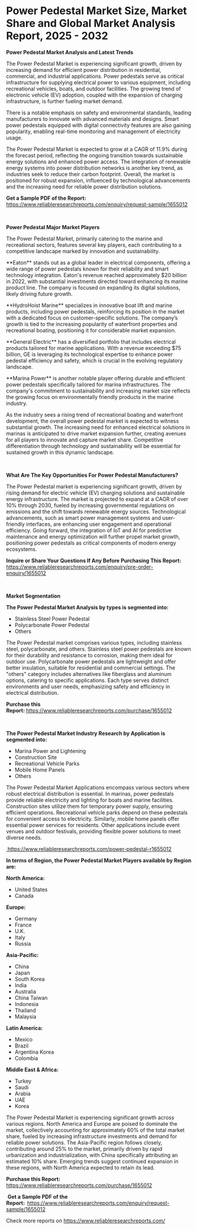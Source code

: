 <p><h1>Power Pedestal Market Size, Market Share and Global Market Analysis Report, 2025 - 2032</h1></p><p><strong>Power Pedestal Market Analysis and Latest Trends</strong></p>
<p><p>The Power Pedestal Market is experiencing significant growth, driven by increasing demand for efficient power distribution in residential, commercial, and industrial applications. Power pedestals serve as critical infrastructure for supplying electrical power to various equipment, including recreational vehicles, boats, and outdoor facilities. The growing trend of electronic vehicle (EV) adoption, coupled with the expansion of charging infrastructure, is further fueling market demand. </p><p>There is a notable emphasis on safety and environmental standards, leading manufacturers to innovate with advanced materials and designs. Smart power pedestals equipped with digital connectivity features are also gaining popularity, enabling real-time monitoring and management of electricity usage. </p><p>The Power Pedestal Market is expected to grow at a CAGR of 11.9% during the forecast period, reflecting the ongoing transition towards sustainable energy solutions and enhanced power access. The integration of renewable energy systems into power distribution networks is another key trend, as industries seek to reduce their carbon footprint. Overall, the market is positioned for robust expansion, influenced by technological advancements and the increasing need for reliable power distribution solutions.</p></p>
<p><strong>Get a Sample PDF of the Report:&nbsp;</strong> <a href="https://www.reliableresearchreports.com/enquiry/request-sample/1655012?utm_campaign=2606&utm_medium=2&utm_source=Github&utm_content=ia&utm_term=07032025&utm_id=power-pedestal">https://www.reliableresearchreports.com/enquiry/request-sample/1655012</a></p>
<p>&nbsp;</p>
<p><strong>Power Pedestal Major Market Players</strong></p>
<p><p>The Power Pedestal Market, primarily catering to the marine and recreational sectors, features several key players, each contributing to a competitive landscape marked by innovation and sustainability. </p><p>**Eaton** stands out as a global leader in electrical components, offering a wide range of power pedestals known for their reliability and smart technology integration. Eaton's revenue reached approximately $20 billion in 2022, with substantial investments directed toward enhancing its marine product line. The company is focused on expanding its digital solutions, likely driving future growth.</p><p>**HydroHoist Marine** specializes in innovative boat lift and marine products, including power pedestals, reinforcing its position in the market with a dedicated focus on customer-specific solutions. The company’s growth is tied to the increasing popularity of waterfront properties and recreational boating, positioning it for considerable market expansion.</p><p>**General Electric** has a diversified portfolio that includes electrical products tailored for marine applications. With a revenue exceeding $75 billion, GE is leveraging its technological expertise to enhance power pedestal efficiency and safety, which is crucial in the evolving regulatory landscape.</p><p>**Marina Power** is another notable player offering durable and efficient power pedestals specifically tailored for marina infrastructures. The company's commitment to sustainability and increasing market size reflects the growing focus on environmentally friendly products in the marine industry.</p><p>As the industry sees a rising trend of recreational boating and waterfront development, the overall power pedestal market is expected to witness substantial growth. The increasing need for enhanced electrical solutions in marinas is anticipated to drive market expansion further, creating avenues for all players to innovate and capture market share. Competitive differentiation through technology and sustainability will be essential for sustained growth in this dynamic landscape.</p></p>
<p>&nbsp;</p>
<p><strong>What Are The Key Opportunities For Power Pedestal Manufacturers?</strong></p>
<p><p>The Power Pedestal market is experiencing significant growth, driven by rising demand for electric vehicle (EV) charging solutions and sustainable energy infrastructure. The market is projected to expand at a CAGR of over 10% through 2030, fueled by increasing governmental regulations on emissions and the shift towards renewable energy sources. Technological advancements, such as smart power management systems and user-friendly interfaces, are enhancing user engagement and operational efficiency. Going forward, the integration of IoT and AI for predictive maintenance and energy optimization will further propel market growth, positioning power pedestals as critical components of modern energy ecosystems.</p></p>
<p><strong>Inquire or Share Your Questions If Any Before Purchasing This Report:</strong> <a href="https://www.reliableresearchreports.com/enquiry/pre-order-enquiry/1655012?utm_campaign=2606&utm_medium=2&utm_source=Github&utm_content=ia&utm_term=07032025&utm_id=power-pedestal">https://www.reliableresearchreports.com/enquiry/pre-order-enquiry/1655012</a></p>
<p>&nbsp;</p>
<p><strong>Market Segmentation</strong></p>
<p><strong>The Power Pedestal Market Analysis by types is segmented into:</strong></p>
<p><ul><li>Stainless Steel Power Pedestal</li><li>Polycarbonate Power Pedestal</li><li>Others</li></ul></p>
<p><p>The Power Pedestal market comprises various types, including stainless steel, polycarbonate, and others. Stainless steel power pedestals are known for their durability and resistance to corrosion, making them ideal for outdoor use. Polycarbonate power pedestals are lightweight and offer better insulation, suitable for residential and commercial settings. The "others" category includes alternatives like fiberglass and aluminum options, catering to specific applications. Each type serves distinct environments and user needs, emphasizing safety and efficiency in electrical distribution.</p></p>
<p><strong>Purchase this Report:&nbsp;</strong><a href="https://www.reliableresearchreports.com/purchase/1655012?utm_campaign=2606&utm_medium=2&utm_source=Github&utm_content=ia&utm_term=07032025&utm_id=power-pedestal">https://www.reliableresearchreports.com/purchase/1655012</a></p>
<p>&nbsp;</p>
<p><strong>The Power Pedestal Market Industry Research by Application is segmented into:</strong></p>
<p><ul><li>Marina Power and Lightening</li><li>Construction Site</li><li>Recreational Vehicle Parks</li><li>Mobile Home Panels</li><li>Others</li></ul></p>
<p><p>The Power Pedestal Market Applications encompass various sectors where robust electrical distribution is essential. In marinas, power pedestals provide reliable electricity and lighting for boats and marine facilities. Construction sites utilize them for temporary power supply, ensuring efficient operations. Recreational vehicle parks depend on these pedestals for convenient access to electricity. Similarly, mobile home panels offer essential power services for residents. Other applications include event venues and outdoor festivals, providing flexible power solutions to meet diverse needs.</p></p>
<p><a href="https://www.reliableresearchreports.com/power-pedestal-r1655012?utm_campaign=2606&utm_medium=2&utm_source=Github&utm_content=ia&utm_term=07032025&utm_id=power-pedestal">&nbsp;https://www.reliableresearchreports.com/power-pedestal-r1655012</a></p>
<p><strong>In terms of Region, the Power Pedestal Market Players available by Region are:</strong></p>
<p>
    <p> <strong> North America: </strong>
        <ul>
            <li>United States</li>
            <li>Canada</li>
        </ul>
        </p> 
    <p> <strong> Europe: </strong>
        <ul>
            <li>Germany</li>
            <li>France</li>
            <li>U.K.</li>
            <li>Italy</li>
            <li>Russia</li>
        </ul>
        </p> 
    <p> <strong> Asia-Pacific: </strong>
        <ul>
            <li>China</li>
            <li>Japan</li>
            <li>South Korea</li>
            <li>India</li>
            <li>Australia</li>
            <li>China Taiwan</li>
            <li>Indonesia</li>
            <li>Thailand</li>
            <li>Malaysia</li>
        </ul>
        </p> 
    <p> <strong> Latin America: </strong>
        <ul>
            <li>Mexico</li>
            <li>Brazil</li>
            <li>Argentina Korea</li>
            <li>Colombia</li>
        </ul>
        </p> 
    <p> <strong> Middle East & Africa: </strong>
        <ul>
            <li>Turkey</li>
            <li>Saudi</li>
            <li>Arabia</li>
            <li>UAE</li>
            <li>Korea</li>
        </ul>
    </p>
    </p>
<p><p>The Power Pedestal Market is experiencing significant growth across various regions. North America and Europe are poised to dominate the market, collectively accounting for approximately 60% of the total market share, fueled by increasing infrastructure investments and demand for reliable power solutions. The Asia-Pacific region follows closely, contributing around 25% to the market, primarily driven by rapid urbanization and industrialization, with China specifically attributing an estimated 10% share. Emerging trends suggest continued expansion in these regions, with North America expected to retain its lead.</p></p>
<p><strong>Purchase this Report: </strong><a href="https://www.reliableresearchreports.com/purchase/1655012?utm_campaign=2606&utm_medium=2&utm_source=Github&utm_content=ia&utm_term=07032025&utm_id=power-pedestal">https://www.reliableresearchreports.com/purchase/1655012</a></p>
<p>&nbsp;<strong>Get a Sample PDF of the Report:&nbsp;&nbsp;</strong><a href="https://www.reliableresearchreports.com/enquiry/request-sample/1655012?utm_campaign=2606&utm_medium=2&utm_source=Github&utm_content=ia&utm_term=07032025&utm_id=power-pedestal">https://www.reliableresearchreports.com/enquiry/request-sample/1655012</a></p>
<p><strong></strong></p>
<p>Check more reports on <a href="https://www.reliableresearchreports.com/?utm_campaign=2606&utm_medium=2&utm_source=Github&utm_content=ia&utm_term=07032025&utm_id=power-pedestal">https://www.reliableresearchreports.com/</a></p>